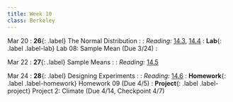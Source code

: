 ```yaml
---
title: Week 10
class: Berkeley
---
```


Mar 20
: **26**{: .label} The Normal Distribution
  : <!--[Slides]#) &#8226; [Demos](#) &#8226; [Video](#)-->
: *Reading:* [14.3](https://inferentialthinking.com/chapters/14/3/SD_and_the_Normal_Curve.html), [14.4](https://inferentialthinking.com/chapters/14/4/Central_Limit_Theorem.html)
: **Lab**{: .label .label-lab} Lab 08: Sample Mean (Due 3/24)
  : <!--[Lab 08 Worksheet](#)-->

Mar 22
: **27**{: .label} Sample Means
  : <!--[Slides]#) &#8226; [Demos](#) &#8226; [Video](#)-->
: *Reading:* [14.5](https://inferentialthinking.com/chapters/14/5/Variability_of_the_Sample_Mean.html)

Mar 24
: **28**{: .label} Designing Experiments
  : <!--[Slides]#) &#8226; [Demos](#) &#8226; [Video](#)-->
: *Reading:* [14.6](https://inferentialthinking.com/chapters/14/6/Choosing_a_Sample_Size.html)
: **Homework**{: .label .label-homework} Homework 09 (Due 4/5)
: **Project**{: .label .label-project} Project 2: Climate (Due 4/14, Checkpoint 4/7)

